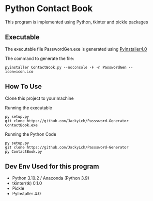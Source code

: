 # Python Contact Book

This program is implemented using Python, tkinter and pickle packages

## Executable
The executable file PasswordGen.exe is generated using [PyInstaller4.0](https://github.com/pyinstaller/pyinstaller)

The command to generate the file:
```
pyinstaller ContactBook.py --noconsole -F -n PasswordGen --icon=icon.ico
```

## How To Use
Clone this project to your machine

Running the executable
```
py setup.py
git clone https://github.com/JackyLch/Passsword-Generator
ContactBook.exe
```

Running the Python Code
```
py setup.py
git clone https://github.com/JackyLch/Passsword-Generator
py ContactBook.py
```
## Dev Env Used for this program
* Python 3.10.2 / Anaconda (Python 3.9)
* tkinter(tk) 0.1.0
* Pickle
* PyInstaller 4.0
